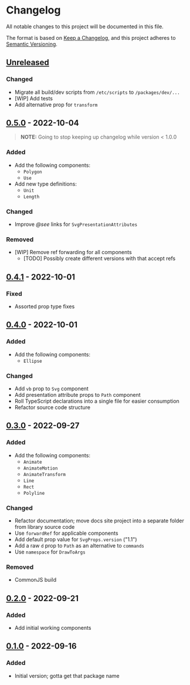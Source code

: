 # Changelog

All notable changes to this project will be documented in this file.

The format is based on [Keep a Changelog][keep-a-changelog], and this project adheres to [Semantic Versioning][semver].


## [Unreleased]
### Changed
- Migrate all build/dev scripts from `/etc/scripts` to `/packages/dev/...`
- [WIP] Add tests
- Add alternative prop for `transform`


## [0.5.0] - 2022-10-04
> **NOTE:** Going to stop keeping up changelog while version &lt; 1.0.0
### Added
- Add the following components:
    - `Polygon`
    - `Use`
- Add new type definitions:
    - `Unit`
    - `Length`
### Changed
- Improve *@see* links for `SvgPresentationAttributes`
### Removed
- [WIP] Remove ref forwarding for all components
    - [TODO] Possibly create different versions with that accept refs


## [0.4.1] - 2022-10-01
### Fixed
- Assorted prop type fixes


## [0.4.0] - 2022-10-01
### Added
- Add the following components:
    - `Ellipse`
### Changed
- Add `vb` prop to `Svg` component
- Add presentation attribute props to `Path` component
- Roll TypeScript declarations into a single file for easier consumption
- Refactor source code structure


## [0.3.0] - 2022-09-27
### Added
- Add the following components:
    - `Animate`
    - `AnimateMotion`
    - `AnimateTransform`
    - `Line`
    - `Rect`
    - `Polyline`
### Changed
- Refactor documentation; move docs site project into a separate folder from library source code
- Use `forwardRef` for applicable components
- Add default prop value for `SvgProps.version` ("1.1")
- Add a raw `d` prop to `Path` as an alternative to `commands`
- Use `namespace` for `DrawToArgs`
### Removed
- CommonJS build


## [0.2.0] - 2022-09-21
### Added
- Add initial working components


## [0.1.0] - 2022-09-16
### Added
- Initial version; gotta get that package name


[keep-a-changelog]: https://keepachangelog.com/en/1.0.0/
[semver]: https://semver.org/spec/v2.0.0.html

[Unreleased]: https://github.com/tcd/svg4react/compare/v0.5.0...HEAD
[0.5.0]: https://github.com/tcd/svg4react/compare/v0.4.1...v0.5.0
[0.4.1]: https://github.com/tcd/svg4react/compare/v0.4.0...v0.4.1
[0.4.0]: https://github.com/tcd/svg4react/compare/v0.3.0...v0.4.0
[0.3.0]: https://github.com/tcd/svg4react/compare/v0.2.0...v0.3.0
[0.2.0]: https://github.com/tcd/svg4react/compare/v0.1.0...v0.2.0
[0.1.0]: https://github.com/tcd/svg4react/releases/tag/v0.1.0
